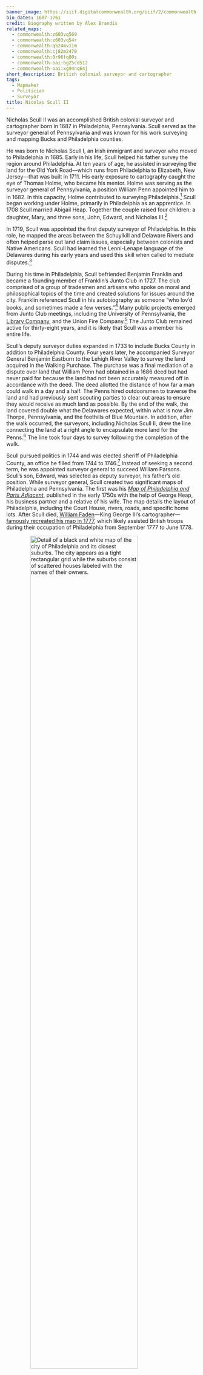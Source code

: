 ```yaml
---
banner_image: https://iiif.digitalcommonwealth.org/iiif/2/commonwealth:0r96fq84w/944,2716,7576,3269/,1200/0/default.jpg
bio_dates: 1687-1761
credit: Biography written by Alex Brandis
related_maps:
  - commonwealth:z603vq569
  - commonwealth:z603vq54r
  - commonwealth:q524mv11m
  - commonwealth:cj82m2470
  - commonwealth:0r96fq80s
  - commonwealth-oai:bg25cd512
  - commonwealth-oai:xg94nq64j
short_description: British colonial surveyor and cartographer
tags:
  - Mapmaker
  - Politician
  - Surveyor
title: Nicolas Scull II
---
```

Nicholas Scull II was an accomplished British colonial surveyor and cartographer born in 1687 in Philadelphia, Pennsylvania. Scull served as the surveyor general of Pennsylvania and was known for his work surveying and mapping Bucks and Philadelphia counties.

He was born to Nicholas Scull I, an Irish immigrant and surveyor who moved to Philadelphia in 1685. Early in his life, Scull helped his father survey the region around Philadelphia. At ten years of age, he assisted in surveying the land for the Old York Road—which runs from Philadelphia to Elizabeth, New Jersey—that was built in 1711. His early exposure to cartography caught the eye of Thomas Holme, who became his mentor. Holme was serving as the surveyor general of Pennsylvania, a position William Penn appointed him to in 1682. In this capacity, Holme contributed to surveying Philadelphia.[^1] Scull began working under Holme, primarily in Philadelphia as an apprentice. In 1708 Scull married Abigail Heap. Together the couple raised four children: a daughter, Mary, and three sons, John, Edward, and Nicholas III.[^2]

In 1719, Scull was appointed the first deputy surveyor of Philadelphia. In this role, he mapped the areas between the Schuylkill and Delaware Rivers and often helped parse out land claim issues, especially between colonists and Native Americans. Scull had learned the Lenni-Lenape language of the Delawares during his early years and used this skill when called to mediate disputes.[^3]

During his time in Philadelphia, Scull befriended Benjamin Franklin and became a founding member of Franklin’s Junto Club in 1727. The club comprised of a group of tradesmen and artisans who spoke on moral and philosophical topics of the time and created solutions for issues around the city. Franklin referenced Scull in his autobiography as someone “who lov’d books, and sometimes made a few verses.”[^4] Many public projects emerged from Junto Club meetings, including the University of Pennsylvania, the [Library Company](https://librarycompany.org/), and the Union Fire Company.[^5] The Junto Club remained active for thirty-eight years, and it is likely that Scull was a member his entire life.

Scull’s deputy surveyor duties expanded in 1733 to include Bucks County in addition to Philadelphia County. Four years later, he accompanied Surveyor General Benjamin Eastburn to the Lehigh River Valley to survey the land acquired in the Walking Purchase. The purchase was a final mediation of a dispute over land that William Penn had obtained in a 1686 deed but had never paid for because the land had not been accurately measured off in accordance with the deed. The deed allotted the distance of how far a man could walk in a day and a half. The Penns hired outdoorsmen to traverse the land and had previously sent scouting parties to clear out areas to ensure they would receive as much land as possible. By the end of the walk, the land covered double what the Delawares expected, within what is now Jim Thorpe, Pennsylvania, and the foothills of Blue Mountain. In addition, after the walk occurred, the surveyors, including Nicholas Scull II, drew the line connecting the land at a right angle to encapsulate more land for the Penns.[^6] The line took four days to survey following the completion of the walk.

Scull pursued politics in 1744 and was elected sheriff of Philadelphia County, an office he filled from 1744 to 1746.[^7] Instead of seeking a second term, he was appointed surveyor general to succeed William Parsons. Scull’s son, Edward, was selected as deputy surveyor, his father’s old position. While surveyor general, Scull created two significant maps of Philadelphia and Pennsylvania. The first was his [_Map of Philadelphia and Parts Adjacent_](/maps/commonwealth:z603vq569/), published in the early 1750s with the help of George Heap, his business partner and a relative of his wife. The map details the layout of Philadelphia, including the Court House, rivers, roads, and specific home lots. After Scull died, [William Faden](/people/william-faden/)—King George III’s cartographer—[famously recreated his map in 1777](/maps/commonwealth:cj82m2470/), which likely assisted British troops during their occupation of Philadelphia from September 1777 to June 1778.

<a href="/maps/commonwealth:z603vq569/"><img src="https://iiif.digitalcommonwealth.org/iiif/2/commonwealth:z603vq57k/128,1739,3615,1410/full/0/default.jpg" alt="Detail of a black and white map of the city of Philadelphia and its closest suburbs. The city appears as a tight rectangular grid while the suburbs consist of scattered houses labeled with the names of their owners." style="display: block;margin-left: auto;margin-right: auto;width: 75%;" title="Detail from Scull&#39;s &quot;A map of Philadelphia and parts adjacent&quot;"/></a>

Scull’s other significant map was the [_Map of the Improved Part of the Province of Pennsylvania_](/maps/commonwealth:0r96fq80s/), published in accordance with an act of Parliament in 1759. The map details the central to eastern part of Pennsylvania with extensive mapping of Native American trails, rivers, and home lots that Scull and his team personally surveyed. Scull’s map was an impressive large-scale map of Pennsylvania for the eighteenth century. It provided greater detail than its predecessors and added information about land holdings and Native American pathways in the western half of the state during the Seven Years’ War.[^8]

Nicholas Scull II died in 1761 and passed the cartography legacy onto his sons, all three of whom went on to become cartographers. He also left maps of large importance that were used in the Revolutionary War and give insight into the families living on the land that Scull surveyed.

Banner image: detail from [Scull, _To the Honourable Thomas Penn and Richard Penn, Esqrs., true & absolute proprietaries & Governours of the Province of Pennsylvania & counties of New-Castle, Kent & Sussex on Delaware this map of the improved part of the Province of Pennsylvania_ \[1768\]](/maps/commonwealth:0r96fq80s).

[^1]: Oliver Hough, “Captain Thomas Holme, Surveyor-General of Pennsylvania and Provincial Councilor,” _The Pennsylvania Magazine of History and Biography_ 19, no. 4 (1895): 419–20.

[^2]: Nicholas B. Wainwright, “Scull and Heap's East Prospect of Philadelphia.” _The Pennsylvania Magazine of History and Biography_ 73, no. 1 (1949): 17.

[^3]: “Nicholas Scull II,” Pennsylvania Conservation Heritage Project, accessed February 18, 2023, https://paconservationheritage.org/stories/nicholas-scull-ii/.

[^4]: Benjamin Franklin, _The Autobiography of Benjamin Franklin_ (New York: MacMillan Company, 1921), 62–3.

[^5]: George W. Boudreau, “Solving the Mystery of the Junto’s Missing Member: John Jones, Shoemaker.” _The Pennsylvania Magazine of History and Biography_ (2007): 307.

[^6]: Francis Jennings, "The Scandalous Indian Policy of William Penn's Sons: Deeds and Documents of the Walking Purchase," Pennsylvania History 37 (1970), 29.

[^7]: “Nicholas Scull II,” Pennsylvania Conservation Heritage Project.

[^8]: Homer Rosenberger, “EARLY MAPS OF PENNSYLVANIA,” _Pennsylvania History: A Journal of Mid-Atlantic Studies_ 11, no. 2 (1944): 110.

### Bibliography

Bendini, Silvio A. “History Corner: The Scull Dynasty of Pennsylvania Surveyors.” _Professional Surveyor Magazine_, May 2001. https://archives.profsurv.com/magazine/article.aspx?i=753.

Boudreau, George W. “Solving the Mystery of the Junto’s Missing Member: John Jones, Shoemaker.” _The Pennsylvania Magazine of History and Biography_ 131, no. 3 (2007): 307–17.

Franklin, Benjamin. _The Autobiography of Benjamin Franklin_. New York: MacMillan Company, 1921.

Hough, Oliver. “Captain Thomas Holme, Surveyor-General of Pennsylvania and Provincial Councillor.” _The Pennsylvania Magazine of History and Biography_ 19, no. 4 (1895): 413–27.

Jennings, Francis. "The Scandalous Indian Policy of William Penn's Sons: Deeds and Documents of the Walking Purchase," _Pennsylvania History_ 37 (1970), 19-39.

“Nicholas Scull II.” Pennsylvania Conservation Heritage Project. Accessed February 18, 2023. https://paconservationheritage.org/stories/nicholas-scull-ii/.

Rosenberger, Homer. “EARLY MAPS OF PENNSYLVANIA.” _Pennsylvania History: A Journal of Mid-Atlantic Studies_ 11, no. 2 (1944): 103–17.

Wainwright, Nicholas B. “Scull and Heap's East Prospect of Philadelphia.” _The Pennsylvania Magazine of History and Biography_ 73, no. 1 (1949): 16–25.

***
